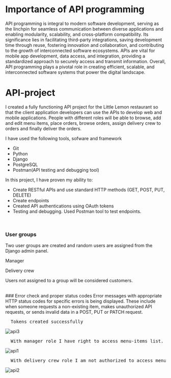 # Importance of API programming 
API programming is integral to modern software development, serving as the linchpin for seamless communication between diverse applications and enabling modularity, scalability, and cross-platform compatibility. Its significance lies in facilitating third-party integrations, saving development time through reuse, fostering innovation and collaboration, and contributing to the growth of interconnected software ecosystems. APIs are vital for mobile app development, data access, and integration, providing a standardized approach to securely access and transmit information. Overall, API programming plays a pivotal role in creating efficient, scalable, and interconnected software systems that power the digital landscape.

# API-project

I created a fully functioning API project for the Little Lemon restaurant so that the client application developers can use the APIs to develop web and mobile applications. People with different roles will be able to browse, add and edit menu items, place orders, browse orders, assign delivery crew to orders and finally deliver the orders. 

I have used the following tools, sofware and framework

* Git
* Python
* Django
* PostgreSQL
* Postman(API testing and debugging tool)

In this project, I have proven my ability to:

* Create RESTful APIs and use standard HTTP methods (GET, POST, PUT, DELETE)
* Create endpoints
* Created API authentications using OAuth tokens
* Testing and debugging. Used Postman tool to test endpoints.


<br />

### User groups

Two user groups are created and random users are assigned from the Django admin panel. 

Manager

Delivery crew

Users not assigned to a group will be considered customers.

<br />
### Error check and proper status codes
Error messages with appropriate HTTP status codes for specific errors is being displayed. These include when someone requests a non-existing item, makes unauthorized API requests, or sends invalid data in a POST, PUT or PATCH request. 

<pre>
  Tokens created successfully
</pre>

![api3](https://github.com/batuhan6/API-project/assets/32600613/013d1e2f-a424-4e6a-92a5-3f46dd867b5d)



<pre>
  With manager role I have right to access menu-items list.
</pre>

![api1](https://github.com/batuhan6/API-project/assets/32600613/42455ebb-122d-4570-b9c1-4a49c3dc1b3b)

<!--
<img src="https://github.com/batuhan6/API-project/assets/32600613/42455ebb-122d-4570-b9c1-4a49c3dc1b3b" width=800 >
-->
<pre>
  With delivery crew role I am not authorized to access menu-items list.
</pre>

![api2](https://github.com/batuhan6/API-project/assets/32600613/c0b717e4-e77c-416c-b782-d0581d7d20b1)
